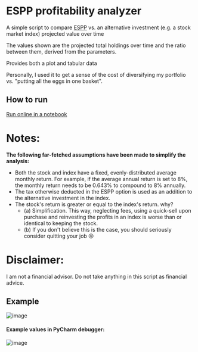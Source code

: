 # ESPP profitability analyzer
A simple script to compare [ESPP](https://www.investopedia.com/terms/e/espp.asp#:~:text=What%20Is%20an%20Employee%20Stock,date%20and%20the%20purchase%20date.) vs. an alternative investment (e.g. a stock market index) projected value over time

The values shown are the projected total holdings over time and the ratio between them, derived from the parameters.

Provides both a plot and tabular data


Personally, I used it to get a sense of the cost of diversifying my portfolio vs. "putting all the eggs in one basket".

## How to run
[Run online in a notebook](https://datalore.jetbrains.com/notebook/L5aLk8hKwv2yIZSG9YzZRV/kHifqtHaqFr1wYtTncq8Lw/)

# Notes:
__The following far-fetched assumptions have been made to simplify the analysis:__
* Both the stock and index have a fixed, evenly-distributed average monthly return. For example, if the average annual return is set to 8%, the monthly return needs to be 0.643% to compound to 8% annually.
* The tax otherwise deducted in the ESPP option is used as an addition to the alternative investment in the index.
* The stock's return is greater or equal to the index's return. why? 
    * (a) Simplification. This way, neglecting fees, using a quick-sell upon purchase and reinvesting the profits in an index is worse than or identical to keeping the stock. 
    * (b) If you don't believe this is the case, you should seriously consider quitting your job 😛
	
# Disclaimer:
I am not a financial advisor. Do not take anything in this script as financial advice.

## Example
![image](https://user-images.githubusercontent.com/20489303/172060353-7cff0d04-4040-45b8-9ad5-09625428d241.png)

#### Example values in PyCharm debugger:
![image](https://user-images.githubusercontent.com/20489303/172056516-0a904a0b-e492-4529-8757-5df597762511.png)
